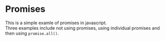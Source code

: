 # Promises
 This is a simple examle of promises in javascript.  
 Three examples include not using promises, using individual promises and then using `promise.all()`.
 
 